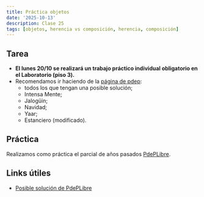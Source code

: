 ```yaml
---
title: Práctica objetos
date: '2025-10-13'
description: Clase 25
tags: [objetos, herencia vs composición, herencia, composición]
---
```


## Tarea

- **El lunes 20/10 se realizará un trabajo práctico individual obligatorio en el Laboratorio (piso 3).**
- Recomendamos ir haciendo de la [página de pdep](https://www.pdep.com.ar/material/parciales):
  - todos los que tengan una posible solución;
  - Intensa Mente;
  - Jalogüin;
  - Navidad;
  - Yaar;
  - Estanciero (modificado).

## Práctica

Realizamos como práctica el parcial de años pasados [PdePLibre](https://docs.google.com/document/d/12-nwknWda3HGG6r4vw-tDM_wmUnPUr0b4_i9WUJ8vhg/edit). 

## Links útiles

- [Posible solución de PdePLibre](https://github.com/pdep-lunes/pdep-clases-2024/tree/main/Objetos/Clase08/pdepLibre/src)
